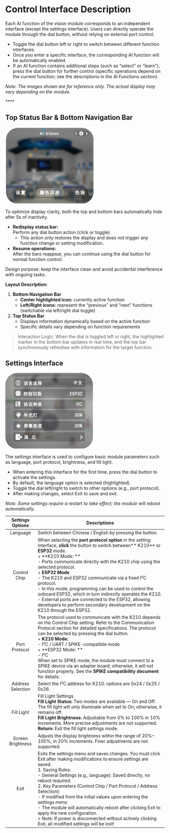 # Control Interface Description
Each AI function of the vision module corresponds to an independent interface (except the settings interface). Users can directly operate the module through the dial button, without relying on external port control.

+ Toggle the dial button left or right to switch between different function interfaces.
+ Once you enter a specific interface, the corresponding AI function will be automatically enabled.
+ If an AI function contains additional steps (such as “select” or “learn”), press the dial button for further control (specific operations depend on the current function; see the descriptions in the AI Functions section).

_Note: The images shown are for reference only. The actual display may vary depending on the module._

_****_

## **Top Status Bar & Bottom Navigation Bar**
![](img/C1.png)

To optimize display clarity, both the top and bottom bars automatically hide after 5s of inactivity.

+ **Redisplay status bar:**  
Perform any dial button action (click or toggle).
    - This action only restores the display and does not trigger any function change or setting modification.
+ **Resume operations:**  
After the bars reappear, you can continue using the dial button for normal function control.

Design purpose: keep the interface clean and avoid accidental interference with ongoing tasks.

**Layout Description:**

1. **Bottom Navigation Bar**
    - **Center highlighted icon:** currently active function
    - **Left/Right icons:** represent the “previous” and “next” functions (switchable via left/right dial toggle)
2. **Top Status Bar**
    - Displays information dynamically based on the active function
    - Specific details vary depending on function requirements

> Interaction Logic: When the dial is toggled left or right, the highlighted marker in the bottom bar updates in real time, and the top bar synchronously refreshes with information for the target function.
>

## Settings Interface
![](img/C2.png)

The settings interface is used to configure basic module parameters such as language, port protocol, brightness, and fill light.

+ When entering this interface for the first time, press the dial button to activate the settings.
+ By default, the language option is selected (highlighted).
+ Toggle the dial left/right to switch to other options (e.g., port protocol).
+ After making changes, select Exit to save and exit.

_Note: Some settings require a restart to take effect; the module will reboot automatically._

| Settings Options | Descriptions |
| :---: | --- |
| Language | Switch between Chinese / English by pressing the button. |
| Control Chip | When selecting the **port protocol option** in the setting interface, **click** the button to switch between** K210** or **ESP32** mode.<br/>+ **K210 Mode:  **<br/>    - Ports communicate directly with the K210 chip using the selected protocol.<br/>+ **ESP32 Mode**<br/>    - The K210 and ESP32 communicate via a fixed I²C protocol.<br/>    - In this mode, programming can be used to control the onboard ESP32, which in turn indirectly operates the K210.<br/>    - External ports are connected to the ESP32, allowing developers to perform secondary development on the K210 through the ESP32. |
| Port Protocol | The protocol used to communicate with the K210 depends on the Control Chip setting. Refer to the Communication Protocol section for detailed specifications. The protocol can be selected by pressing the dial button.<br/>+ **K210 Mode:**<br/>    - I²C / UART / SPIKE-compatible mode<br/>+ **ESP32 Mode:  **<br/>    - I²C <br/>When set to SPIKE mode, the module must connect to a SPIKE device via an adapter board; otherwise, it will not function properly. See the **SPIKE compatibility document** for details. |
| Address Selection | Select the I²C address for K210: options are 0x24 / 0x25 / 0x26. |
| Fill Light | Fill Light Settings<br/>**Fill Light Status:** Two modes are available — On and Off. The fill light will only illuminate when set to On; otherwise, it remains off.<br/>**Fill Light Brightness:** Adjustable from 0% to 100% in 10% increments. More precise adjustments are not supported.<br/>**Return:** Exit the fill light settings mode. |
| Screen Brightness | Adjusts the display brightness within the range of 20%–100%, in 20% increments. Finer adjustments are not supported. |
| Exit | Exits the settings menu and saves changes. You must click Exit after making modifications to ensure settings are saved.<br/>1. Saving Rules:<br/>    - General Settings (e.g., language): Saved directly, no reboot required.<br/>2. Key Parameters (Control Chip / Port Protocol / Address Selection):<br/>    - If modified from the initial values upon entering the settings menu<br/>    - The module will automatically reboot after clicking Exit to apply the new configuration.<br/>> Note: If power is disconnected without actively clicking Exit, all modified settings will be lost!<br/> |




